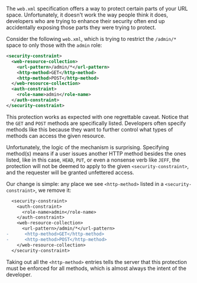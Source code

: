 The `web.xml` specification offers a way to protect certain parts of your URL space. Unfortunately, it doesn't work the way people think it does, developers who are trying to enhance their security often end up accidentally exposing those parts they were trying to protect.

Consider the following `web.xml`, which is trying to restrict the `/admin/*` space to only those with the `admin` role:
```xml
<security-constraint>
  <web-resource-collection>
    <url-pattern>/admin/*</url-pattern>
    <http-method>GET</http-method>
    <http-method>POST</http-method>
  </web-resource-collection>
  <auth-constraint>
    <role-name>admin</role-name>
  </auth-constraint>
</security-constraint>
```

This protection works as expected with one regrettable caveat. Notice that the `GET` and `POST` methods are specifically listed. Developers often specify methods like this because they want to further control what types of methods can access the given resource.

Unfortunately, the logic of the mechanism is surprising. Specifying method(s) means if a user issues another HTTP method besides the ones listed, like in this case, `HEAD`, `PUT`, or even a nonsense verb like `JEFF`, the protection will not be deemed to apply to the given `<security-constraint>`, and the requester will be granted unfettered access.

Our change is simple: any place we see `<http-method>` listed in a `<security-constraint>`, we remove it:

```diff
  <security-constraint>
    <auth-constraint>
      <role-name>admin</role-name>
    </auth-constraint>
    <web-resource-collection>
      <url-pattern>/admin/*</url-pattern>
-      <http-method>GET</http-method>
-      <http-method>POST</http-method>
    </web-resource-collection>
  </security-constraint>
```

Taking out all the `<http-method>` entries tells the server that this protection must be enforced for all methods, which is almost always the intent of the developer.
